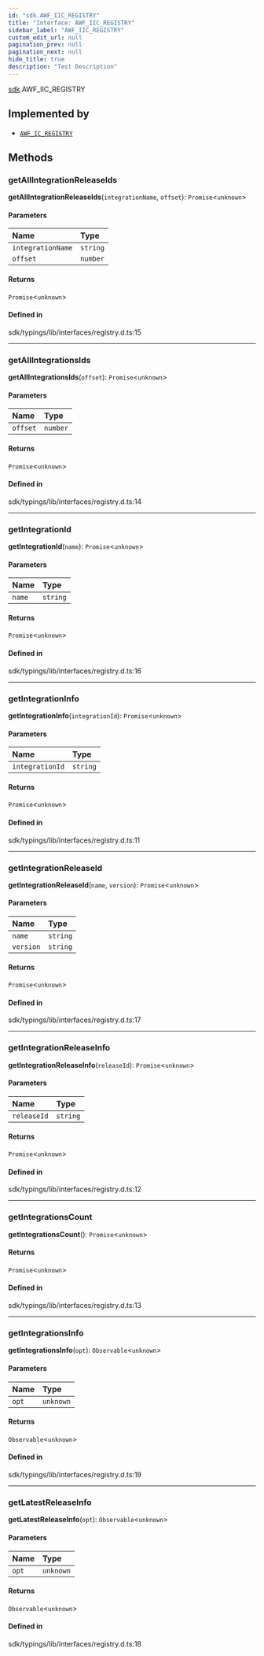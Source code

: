 ```yaml
---
id: "sdk.AWF_IIC_REGISTRY"
title: "Interface: AWF_IIC_REGISTRY"
sidebar_label: "AWF_IIC_REGISTRY"
custom_edit_url: null
pagination_prev: null
pagination_next: null
hide_title: true
description: "Test Description"
---
```


[sdk](../namespaces/sdk.md).AWF_IIC_REGISTRY

## Implemented by

- [`AWF_IC_REGISTRY`](../classes/sdk.AWF_IC_REGISTRY.md)

## Methods

### getAllIntegrationReleaseIds

**getAllIntegrationReleaseIds**(`integrationName`, `offset`): `Promise`<`unknown`\>

#### Parameters

| Name | Type |
| :------ | :------ |
| `integrationName` | `string` |
| `offset` | `number` |

#### Returns

`Promise`<`unknown`\>

#### Defined in

sdk/typings/lib/interfaces/registry.d.ts:15

___

### getAllIntegrationsIds

**getAllIntegrationsIds**(`offset`): `Promise`<`unknown`\>

#### Parameters

| Name | Type |
| :------ | :------ |
| `offset` | `number` |

#### Returns

`Promise`<`unknown`\>

#### Defined in

sdk/typings/lib/interfaces/registry.d.ts:14

___

### getIntegrationId

**getIntegrationId**(`name`): `Promise`<`unknown`\>

#### Parameters

| Name | Type |
| :------ | :------ |
| `name` | `string` |

#### Returns

`Promise`<`unknown`\>

#### Defined in

sdk/typings/lib/interfaces/registry.d.ts:16

___

### getIntegrationInfo

**getIntegrationInfo**(`integrationId`): `Promise`<`unknown`\>

#### Parameters

| Name | Type |
| :------ | :------ |
| `integrationId` | `string` |

#### Returns

`Promise`<`unknown`\>

#### Defined in

sdk/typings/lib/interfaces/registry.d.ts:11

___

### getIntegrationReleaseId

**getIntegrationReleaseId**(`name`, `version`): `Promise`<`unknown`\>

#### Parameters

| Name | Type |
| :------ | :------ |
| `name` | `string` |
| `version` | `string` |

#### Returns

`Promise`<`unknown`\>

#### Defined in

sdk/typings/lib/interfaces/registry.d.ts:17

___

### getIntegrationReleaseInfo

**getIntegrationReleaseInfo**(`releaseId`): `Promise`<`unknown`\>

#### Parameters

| Name | Type |
| :------ | :------ |
| `releaseId` | `string` |

#### Returns

`Promise`<`unknown`\>

#### Defined in

sdk/typings/lib/interfaces/registry.d.ts:12

___

### getIntegrationsCount

**getIntegrationsCount**(): `Promise`<`unknown`\>

#### Returns

`Promise`<`unknown`\>

#### Defined in

sdk/typings/lib/interfaces/registry.d.ts:13

___

### getIntegrationsInfo

**getIntegrationsInfo**(`opt`): `Observable`<`unknown`\>

#### Parameters

| Name | Type |
| :------ | :------ |
| `opt` | `unknown` |

#### Returns

`Observable`<`unknown`\>

#### Defined in

sdk/typings/lib/interfaces/registry.d.ts:19

___

### getLatestReleaseInfo

**getLatestReleaseInfo**(`opt`): `Observable`<`unknown`\>

#### Parameters

| Name | Type |
| :------ | :------ |
| `opt` | `unknown` |

#### Returns

`Observable`<`unknown`\>

#### Defined in

sdk/typings/lib/interfaces/registry.d.ts:18
